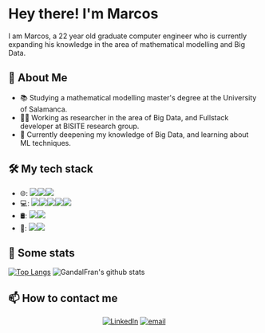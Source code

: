 # Hey there! I'm Marcos

I am Marcos, a 22 year old graduate computer engineer who is currently expanding his knowledge in the area of mathematical modelling and Big Data. 

## :thought_balloon: About Me
- 📚 Studying a mathematical modelling master's degree at the University of Salamanca.
- :technologist: Working as researcher in the area of Big Data, and Fullstack developer at BISITE research group.
- 🌱 Currently deepening my knowledge of Big Data, and learning about ML techniques.

## 🛠 My tech stack
- 🌐: <img src="https://img.shields.io/badge/node.js%20-%2343853D.svg?&style=for-the-badge&logo=node.js&logoColor=white" /><img src="https://img.shields.io/badge/Express.js-404D59?style=for-the-badge" /><img src="https://img.shields.io/badge/typescript%20-%23007ACC.svg?&style=for-the-badge&logo=typescript&logoColor=white" /> 
- 💻: <img src="https://img.shields.io/badge/python%20-%2314354C.svg?&style=for-the-badge&logo=python&logoColor=white" /><img src="https://img.shields.io/badge/C-00599C?style=for-the-badge&logo=c&logoColor=white" /><img src="https://img.shields.io/badge/flask%20-%23000.svg?&style=for-the-badge&logo=flask&logoColor=white" /><img src="https://img.shields.io/badge/java-%23ED8B00.svg?&style=for-the-badge&logo=java&logoColor=white" /><img src="https://img.shields.io/badge/JavaScript-F7DF1E?style=for-the-badge&logo=javascript&logoColor=black" />
- 🛢: <img src="https://img.shields.io/badge/MongoDB-%234ea94b.svg?&style=for-the-badge&logo=mongodb&logoColor=white" /><img src="https://img.shields.io/badge/mysql-%2300f.svg?&style=for-the-badge&logo=mysql&logoColor=white" />
- 🔧: <img src="https://img.shields.io/badge/Git-%23F05032.svg?&style=for-the-badge&logo=Git&logoColor=white" /><img src="https://img.shields.io/badge/Amazon%20AWS-%23232F3E.svg?&style=for-the-badge&logo=Amazon%20AWS&logoColor=white">

## 🚀 Some stats
  [![Top Langs](https://github-readme-stats.vercel.app/api/top-langs/?username=MarcosSevert&layout=compact&count_private=true&hide=PostScript,html,css,Ada,Makefile&langs_count=40)](https://github.com/anuraghazra/github-readme-stats)
  ![GandalFran's github stats](https://github-readme-stats.vercel.app/api?username=MarcosSevert&count_private=true)


## 📫 How to contact me
<p align="center">
<a href="https://www.linkedin.com/in/marcos-severt-silva-66432b181/"><img alt="LinkedIn" src="https://img.shields.io/badge/linkedin-%230077B5.svg?&style=for-the-badge&logo=linkedin&logoColor=white"></a>
<a href="mailto:marcos_ss@usal.es"><img alt="email" src="https://img.shields.io/badge/gmail-%23D14836.svg?&style=for-the-badge&logo=gmail&logoColor=white"></a>
